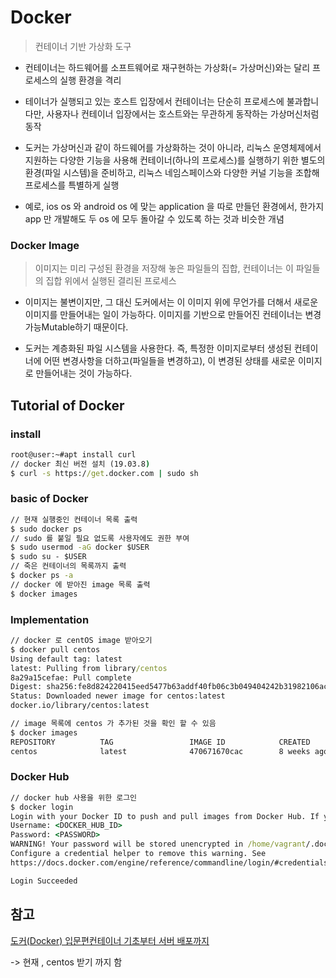 # Docker

> 컨테이너 기반 가상화 도구

* 컨테이너는 하드웨어를 소프트웨어로 재구현하는 가상화(= 가상머신)와는 달리 프로세스의 실행 환경을 격리

* 테이너가 실행되고 있는 호스트 입장에서 컨테이너는 단순히 프로세스에 불과합니다만, 사용자나 컨테이너 입장에서는 호스트와는 무관하게 동작하는 가상머신처럼 동작
* 도커는 가상머신과 같이 하드웨어를 가상화하는 것이 아니라, 리눅스 운영체제에서 지원하는 다양한 기능을 사용해 컨테이너(하나의 프로세스)를 실행하기 위한 별도의 환경(파일 시스템)을 준비하고, 리눅스 네임스페이스와 다양한 커널 기능을 조합해 프로세스를 특별하게 실행
* 예로, ios os 와 android os 에 맞는 application 을 따로 만들던 환경에서, 한가지 app 만 개발해도 두 os 에 모두 돌아갈 수 있도록 하는 것과 비슷한 개념

### Docker Image

> 이미지는 미리 구성된 환경을 저장해 놓은 파일들의 집합, 컨테이너는 이 파일들의 집합 위에서 실행된 결리된 프로세스

* 이미지는 불변이지만, 그 대신 도커에서는 이 이미지 위에 무언가를 더해서 새로운 이미지를 만들어내는 일이 가능하다. 이미지를 기반으로 만들어진 컨테이너는 변경 가능Mutable하기 때문이다.

* 도커는 계층화된 파일 시스템을 사용한다. 즉, 특정한 이미지로부터 생성된 컨테이너에 어떤 변경사항을 더하고(파일들을 변경하고), 이 변경된 상태를 새로운 이미지로 만들어내는 것이 가능하다.



## Tutorial of Docker

### install

```cmd
root@user:~#apt install curl
// docker 최신 버전 설치 (19.03.8)
$ curl -s https://get.docker.com | sudo sh
```

### basic of Docker

```cmd
// 현재 실행중인 컨테이너 목록 출력
$ sudo docker ps
// sudo 를 붙일 필요 없도록 사용자에도 권한 부여
$ sudo usermod -aG docker $USER
$ sudo su - $USER
// 죽은 컨테이너의 목록까지 출력
$ docker ps -a
// docker 에 받아진 image 목록 출력
$ docker images
```

### Implementation

```cmd
// docker 로 centOS image 받아오기
$ docker pull centos
Using default tag: latest
latest: Pulling from library/centos
8a29a15cefae: Pull complete
Digest: sha256:fe8d824220415eed5477b63addf40fb06c3b049404242b31982106ac204f6700
Status: Downloaded newer image for centos:latest
docker.io/library/centos:latest

// image 목록에 centos 가 추가된 것을 확인 할 수 있음
$ docker images
REPOSITORY          TAG                 IMAGE ID            CREATED             SIZE
centos              latest              470671670cac        8 weeks ago         237MB
```

### Docker Hub

```cmd
// docker hub 사용을 위한 로그인
$ docker login
Login with your Docker ID to push and pull images from Docker Hub. If you don't have a Docker ID, head over to https://hub.docker.com to create one.
Username: <DOCKER_HUB_ID>
Password: <PASSWORD>
WARNING! Your password will be stored unencrypted in /home/vagrant/.docker/config.json.
Configure a credential helper to remove this warning. See
https://docs.docker.com/engine/reference/commandline/login/#credentials-store

Login Succeeded

```



## 참고

[도커(Docker) 입문편컨테이너 기초부터 서버 배포까지](https://www.44bits.io/ko/post/easy-deploy-with-docker)

-> 현재 , centos 받기 까지 함